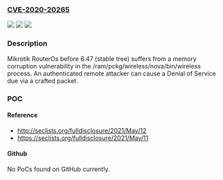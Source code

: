 ### [CVE-2020-20265](https://cve.mitre.org/cgi-bin/cvename.cgi?name=CVE-2020-20265)
![](https://img.shields.io/static/v1?label=Product&message=n%2Fa&color=blue)
![](https://img.shields.io/static/v1?label=Version&message=n%2Fa&color=blue)
![](https://img.shields.io/static/v1?label=Vulnerability&message=n%2Fa&color=brighgreen)

### Description

Mikrotik RouterOs before 6.47 (stable tree) suffers from a memory corruption vulnerability in the /ram/pckg/wireless/nova/bin/wireless process. An authenticated remote attacker can cause a Denial of Service due via a crafted packet.

### POC

#### Reference
- http://seclists.org/fulldisclosure/2021/May/12
- https://seclists.org/fulldisclosure/2021/May/11

#### Github
No PoCs found on GitHub currently.

